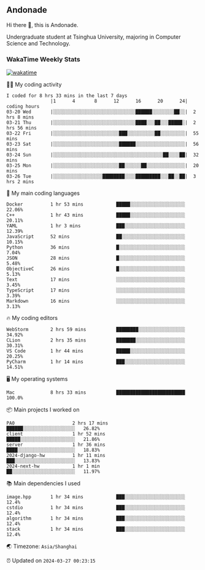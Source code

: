 ## Andonade

Hi there 👋, this is Andonade.

Undergraduate student at Tsinghua University, majoring in Computer Science and Technology.

### WakaTime Weekly Stats

[![wakatime](https://wakatime.com/badge/user/018bd8cc-ca3d-4a3e-a11d-74879d0e0c99.svg)](https://wakatime.com/@018bd8cc-ca3d-4a3e-a11d-74879d0e0c99)

🧑‍💻 My coding activity 

```text
I coded for 8 hrs 33 mins in the last 7 days
          		|1      4       8      12      16      20      24|	coding hours
03-20 Wed		|░░░░░░░░░░░░░░░░░░░░░░░░░░░░░░██████░░░░░░░░██░░|	2 hrs 8 mins
03-21 Thu		|░░░░░░░░░░░░░░░░░░░░░░░░░░░░░░████░░░██░░░█████░|	2 hrs 56 mins
03-22 Fri		|░░░░░░░░░░░░░░░░░░░░░░░░███░░░░░░░░░░██░░░░░░░░░|	55 mins
03-23 Sat		|░░░░░░░░░░░░░░░░░░░░░░░░██████░░░░░░░░░░░░░░░░░░|	56 mins
03-24 Sun		|░░░░░░░░░░░░░░░░░░░░░░░░░░░░░░░░░░░░░░░░██░░░░██|	32 mins
03-25 Mon		|░░░░░░░░░░░░░░░░░░░░░░░░██░░░░░░██░░░░░░░░░░░░░░|	20 mins
03-26 Tue		|░░░░░░░░░░░░░░░░░░████████░░░░█████████░░░██░░██|	3 hrs 2 mins
```

🌱 My main coding languages 

```text
Docker         	1 hr 53 mins        	█████░░░░░░░░░░░░░░░░░░░░	22.06%
C++            	1 hr 43 mins        	█████░░░░░░░░░░░░░░░░░░░░	20.11%
YAML           	1 hr 3 mins         	███░░░░░░░░░░░░░░░░░░░░░░	12.39%
JavaScript     	52 mins             	██░░░░░░░░░░░░░░░░░░░░░░░	10.15%
Python         	36 mins             	█░░░░░░░░░░░░░░░░░░░░░░░░	7.04%
JSON           	28 mins             	█░░░░░░░░░░░░░░░░░░░░░░░░	5.48%
ObjectiveC     	26 mins             	█░░░░░░░░░░░░░░░░░░░░░░░░	5.13%
Text           	17 mins             	░░░░░░░░░░░░░░░░░░░░░░░░░	3.45%
TypeScript     	17 mins             	░░░░░░░░░░░░░░░░░░░░░░░░░	3.39%
Markdown       	16 mins             	░░░░░░░░░░░░░░░░░░░░░░░░░	3.13%
```

🔥 My coding editors 

```text
WebStorm       	2 hrs 59 mins       	████████░░░░░░░░░░░░░░░░░	34.92%
CLion          	2 hrs 35 mins       	███████░░░░░░░░░░░░░░░░░░	30.31%
VS Code        	1 hr 44 mins        	█████░░░░░░░░░░░░░░░░░░░░	20.25%
PyCharm        	1 hr 14 mins        	███░░░░░░░░░░░░░░░░░░░░░░	14.51%
```

🖥️ My operating systems 

```text
Mac            	8 hrs 33 mins       	█████████████████████████	100.0%
```

📦 Main projects I worked on 

```text
PA0                 	2 hrs 17 mins       	██████░░░░░░░░░░░░░░░░░░░	26.82%
client              	1 hr 52 mins        	█████░░░░░░░░░░░░░░░░░░░░	21.86%
server              	1 hr 36 mins        	████░░░░░░░░░░░░░░░░░░░░░	18.83%
2024-django-hw      	1 hr 11 mins        	███░░░░░░░░░░░░░░░░░░░░░░	13.83%
2024-next-hw        	1 hr 1 min          	██░░░░░░░░░░░░░░░░░░░░░░░	11.97%
```

📚 Main dependencies I used 

```text
image.hpp      	1 hr 34 mins        	███░░░░░░░░░░░░░░░░░░░░░░	12.4%
cstdio         	1 hr 34 mins        	███░░░░░░░░░░░░░░░░░░░░░░	12.4%
algorithm      	1 hr 34 mins        	███░░░░░░░░░░░░░░░░░░░░░░	12.4%
stack          	1 hr 34 mins        	███░░░░░░░░░░░░░░░░░░░░░░	12.4%
```

🌏 Timezone: `Asia/Shanghai`

⏰ Updated on `2024-03-27 00:23:15`